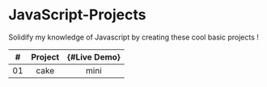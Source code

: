 # JavaScript-Projects
Solidify my knowledge of Javascript by creating these cool basic projects !

| # |Project|{#Live Demo}|
|:-:|:-:|:-:|
|01|  cake  | mini|
   


